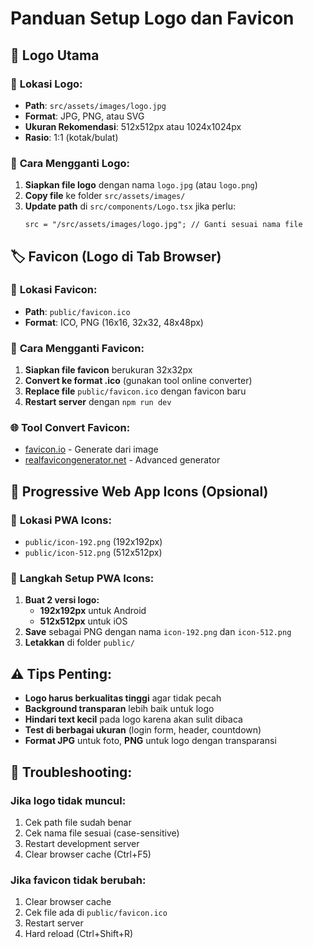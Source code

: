 # Panduan Setup Logo dan Favicon

## 🎨 **Logo Utama**

### 📁 **Lokasi Logo:**

- **Path**: `src/assets/images/logo.jpg`
- **Format**: JPG, PNG, atau SVG
- **Ukuran Rekomendasi**: 512x512px atau 1024x1024px
- **Rasio**: 1:1 (kotak/bulat)

### 🔧 **Cara Mengganti Logo:**

1. **Siapkan file logo** dengan nama `logo.jpg` (atau `logo.png`)
2. **Copy file** ke folder `src/assets/images/`
3. **Update path** di `src/components/Logo.tsx` jika perlu:
   ```tsx
   src = "/src/assets/images/logo.jpg"; // Ganti sesuai nama file
   ```

## 🏷️ **Favicon (Logo di Tab Browser)**

### 📁 **Lokasi Favicon:**

- **Path**: `public/favicon.ico`
- **Format**: ICO, PNG (16x16, 32x32, 48x48px)

### 🔧 **Cara Mengganti Favicon:**

1. **Siapkan file favicon** berukuran 32x32px
2. **Convert ke format .ico** (gunakan tool online converter)
3. **Replace file** `public/favicon.ico` dengan favicon baru
4. **Restart server** dengan `npm run dev`

### 🌐 **Tool Convert Favicon:**

- [favicon.io](https://favicon.io/) - Generate dari image
- [realfavicongenerator.net](https://realfavicongenerator.net/) - Advanced generator

## 📱 **Progressive Web App Icons (Opsional)**

### 📁 **Lokasi PWA Icons:**

- `public/icon-192.png` (192x192px)
- `public/icon-512.png` (512x512px)

### 🔧 **Langkah Setup PWA Icons:**

1. **Buat 2 versi logo:**
   - **192x192px** untuk Android
   - **512x512px** untuk iOS
2. **Save** sebagai PNG dengan nama `icon-192.png` dan `icon-512.png`
3. **Letakkan** di folder `public/`

## ⚠️ **Tips Penting:**

- **Logo harus berkualitas tinggi** agar tidak pecah
- **Background transparan** lebih baik untuk logo
- **Hindari text kecil** pada logo karena akan sulit dibaca
- **Test di berbagai ukuran** (login form, header, countdown)
- **Format JPG** untuk foto, **PNG** untuk logo dengan transparansi

## 🔄 **Troubleshooting:**

### Jika logo tidak muncul:

1. Cek path file sudah benar
2. Cek nama file sesuai (case-sensitive)
3. Restart development server
4. Clear browser cache (Ctrl+F5)

### Jika favicon tidak berubah:

1. Clear browser cache
2. Cek file ada di `public/favicon.ico`
3. Restart server
4. Hard reload (Ctrl+Shift+R)
